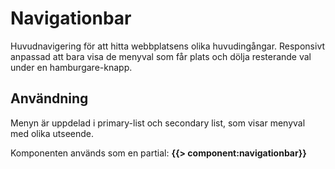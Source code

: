 # Navigationbar
Huvudnavigering för att hitta webbplatsens olika huvudingångar. Responsivt anpassad att bara visa de menyval som får plats och dölja resterande val under en hamburgare-knapp.

## Användning
Menyn är uppdelad i primary-list och secondary list, som visar menyval med olika utseende.

Komponenten används som en partial: **{{>&nbsp;component:navigationbar}}**
